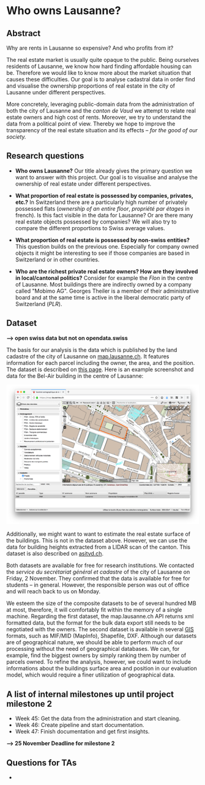 # Who owns Lausanne?

## Abstract
Why are rents in Lausanne so expensive? And who profits from it?

The real estate market is usually quite opaque to the public.
Being ourselves residents of Lausanne, we know how hard finding affordable housing can be. Therefore we would like to know more about the market situation that causes these difficulties.
Our goal is to analyse cadastral data in order find and visualise the ownership proportions of real estate in the city of Lausanne under different perspectives.

More concretely, leveraging public-domain data from the administration of both the city of Lausanne and the _canton de Vaud_ we attempt to relate real estate owners and high cost of rents. Moreover, we try to understand the data from a political point of view. Thereby we hope to improve the transparency of the real estate situation and its effects – _for the good of our society._




## Research questions
 - **Who owns Lausanne?**
  Our title already gives the primary question we want to answer with this project.  Our goal is to visualise and analyse the ownership of real estate under different perspectives.


 - **What proportion of real estate is possessed by companies,    privates, etc.?**
  In Switzerland there are a particularly high number of privately possessed flats (_ownership of an entire floor_,
  _propriété par étages_ in french). Is this fact visible in the data for Lausanne?
  Or are there many real estate objects possessed by companies?
  We will also try to compare the different proportions to Swiss average values.

 - **What proportion of real estate is possessed by non-swiss entities?**
  This question builds on the previous one. Especially for company owned objects it might be interesting to see if those companies are based in Switzerland or in other countries.

 - **Who are the richest private real estate owners? How are they involved in local/cantonal politics?**
  Consider for example the _Flon_ in the centre of Lausanne. Most buildings there are indirectly owned by a company called "Mobimo AG". Georges Theiler is a member of their administrative board and at the same time is active in the liberal democratic party of Switzerland (_PLR_).

## Dataset
**--> open swiss data but not on opendata.swiss**

The basis for our analysis is the data which is published by the land cadastre of the city of Lausanne on [map.lausanne.ch](map.lausanne.ch).
It features information for each parcel including the owner, the area, and the position. The dataset is described on [this page](https://www.asitvd.ch/chercher/catalogue.html?view=sheet&guid=486&catalog=main&type=complete&preview=search_list).
Here is an example screenshot and data for the Bel-Air building in the centre of Lausanne:

![Bel-Air](belair.png)

Additionally, we might want to want to estimate the real estate surface of the buildings. This is not in the dataset above. However, we can use the data for building heights extracted from a LIDAR scan of the canton. This dataset is also described on [asitvd.ch](https://www.asitvd.ch/chercher/catalogue.html?view=sheet&guid=553&catalog=main&type=complete&preview=search_list).

Both datasets are available for free for research institutions.
We contacted the _service du secrétariat général et cadastre_ of the city of Lausanne on Friday, 2 November.
They confirmed that the data is available for free for students – in general. However, the responsible person was out of office and will reach back to us on Monday.

We esteem the size of the composite datasets to be of several hundred MB at most, therefore, it will comfortably fit within the memory of a single machine.
Regarding the first dataset, the map.lausanne.ch API returns xml formatted data, but the format for the bulk data export still needs to be negotiated with the owners.
The second dataset is available in several [GIS](https://en.wikipedia.org/wiki/Geographic_information_system) formats, such as MIF/MID (MapInfo), Shapefile, DXF.
Although our datasets are of geographical nature, we should be able to perform much of our processing without the need of geographical databases.
We can, for example, find the biggest owners by simply ranking them by number of parcels owned.
To refine the analysis, however, we could want to include informations about the buildings surface area and position in our evaluation model, which would require a finer utilization of geographical data.

## A list of internal milestones up until project milestone 2
 - Week 45: Get the data from the administration and start cleaning.
 - Week 46: Create pipeline and start documentation.
 - Week 47: Finish documentation and get first insights.

**--> 25 November Deadline for milestone 2**


## Questions for TAs
 -
